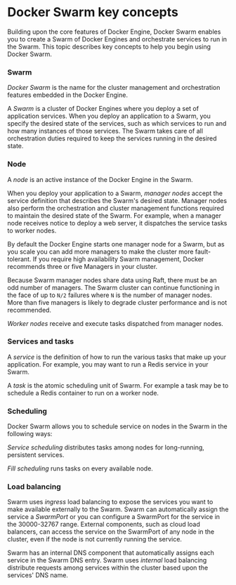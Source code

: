 <!--[metadata]>
+++
title = "Swarm key concepts"
description = "Introducing key concepts for Docker Swarm"
keywords = ["docker, container, cluster, swarm"]
[menu.main]
identifier="swarm-concepts"
parent="engine_swarm"
weight="2"
+++
<![end-metadata]-->
# Docker Swarm key concepts

Building upon the core features of Docker Engine, Docker Swarm enables you to create a Swarm of Docker Engines and orchestrate services to run in the Swarm. This topic describes key concepts to help you begin using Docker Swarm.

### Swarm
*Docker Swarm* is the name for the cluster management and orchestration features embedded in the Docker Engine.

A *Swarm* is a cluster of Docker Engines where you deploy a set of application services. When you deploy an application to a Swarm, you specify the desired state of the services, such as which services to run and how many instances of those services. The Swarm takes care of all orchestration duties required to keep the services running in the desired state.

### Node
A *node* is an active instance of the Docker Engine in the Swarm.

When you deploy your application to a Swarm, *manager nodes* accept the service definition that describes the Swarm's desired state. Manager nodes also perform the orchestration and cluster management functions required to maintain the desired state of the Swarm. For example, when a manager node receives notice to deploy a web server, it dispatches the service tasks to worker nodes.

By default the Docker Engine starts one manager node for a Swarm, but as you scale you can add more managers to make the cluster more fault-tolerant. If you require high availability Swarm management, Docker recommends three or five Managers in your cluster.

Because Swarm manager nodes share data using Raft, there must be an odd number of managers. The Swarm cluster can continue functioning in the face of up to `N/2` failures where `N` is the number of manager nodes.  More than five managers is likely to degrade cluster performance and is not recommended.

*Worker nodes* receive and execute tasks dispatched from manager nodes.

### Services and tasks

A *service* is the definition of how to run the various tasks that make up your application. For example, you may want to run a Redis service in your Swarm.

A *task* is the atomic scheduling unit of Swarm. For example a task may be to schedule a Redis container to run on a worker node.


### Scheduling
Docker Swarm allows you to schedule service on nodes in the Swarm in the following ways:

*Service scheduling* distributes tasks among nodes for long-running, persistent services.

*Fill scheduling* runs tasks on every available node.


### Load balancing
Swarm uses *ingress* load balancing to expose the services you want to make available externally to the Swarm. Swarm can automatically assign the service a *SwarmPort* or you can configure a SwarmPort for the service in the 30000-32767 range. External components, such as cloud load balancers, can access the service on the SwarmPort of any node in the cluster, even if the node is not currently running the service.

Swarm has an internal DNS component that automatically assigns each service in the Swarm DNS entry. Swarm uses *internal* load balancing distribute requests among services within the cluster based upon the services' DNS name.

<p style="margin-bottom:300px">&nbsp;</p>
